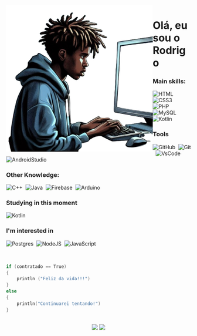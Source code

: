 <img src=".github/imgDigoAi.png" min-width="400px" max-width="400px" width="400px" align="left" alt="Illustration">

# Olá, eu sou o Rodrigo

### Main skills:

![HTML](https://img.shields.io/badge/html5-%23E34F26.svg?style=for-the-badge&logo=html5&logoColor=white)&nbsp;
![CSS3](https://img.shields.io/badge/css3-%231572B6.svg?style=for-the-badge&logo=css3&logoColor=white)&nbsp;
![PHP](https://img.shields.io/badge/php-%23777BB4.svg?style=for-the-badge&logo=php&logoColor=white)&nbsp;
![MySQL](https://img.shields.io/badge/MySQL-00000F?style=for-the-badge&logo=mysql&logoColor=white)&nbsp;
![Kotlin](https://img.shields.io/badge/kotlin-%237F52FF.svg?style=for-the-badge&logo=kotlin&logoColor=white)&nbsp;

### Tools
![GitHub](https://img.shields.io/badge/GitHub-100000?style=for-the-badge&logo=github&logoColor=white)&nbsp;
![Git](https://img.shields.io/badge/GIT-E44C30?style=for-the-badge&logo=git&logoColor=white)&nbsp;
![VsCode](https://img.shields.io/badge/Visual_Studio_Code-0078D4?style=for-the-badge&logo=visual%20studio%20code&logoColor=white)&nbsp;
![AndroidStudio](https://img.shields.io/badge/Android%20Studio-808080?style=for-the-badge&logo=ANDROIDSTUDIO)&nbsp;

### Other Knowledge:
![C++](https://img.shields.io/badge/c++-%2300599C.svg?style=for-the-badge&logo=c%2B%2B&logoColor=white)&nbsp;
![Java](https://img.shields.io/badge/java-%23ED8B00.svg?style=for-the-badge&logo=openjdk&logoColor=white)&nbsp;
![Firebase](https://img.shields.io/badge/Firebase-039BE5?style=for-the-badge&logo=Firebase&logoColor=white)&nbsp;
![Arduino](https://img.shields.io/badge/-Arduino-00979D?style=for-the-badge&logo=Arduino&logoColor=white)&nbsp;

### Studying in this moment
![Kotlin](https://img.shields.io/badge/kotlin-%237F52FF.svg?style=for-the-badge&logo=kotlin&logoColor=white)&nbsp;

### I'm interested in
![Postgres](https://img.shields.io/badge/postgres-%23316192.svg?style=for-the-badge&logo=postgresql&logoColor=white)&nbsp;
![NodeJS](https://img.shields.io/badge/Node.js-43853D?style=for-the-badge&logo=node.js&logoColor=white)&nbsp;
![JavaScript](https://img.shields.io/badge/javascript-%23323330.svg?style=for-the-badge&logo=javascript&logoColor=%23F7DF1E)&nbsp;

<br>

```kotlin
if (contratado == True)
{
    println ("Feliz da vida!!!")
}
else
{
    println("Continuarei tentando!")
}
```
<br>

<div align="center">  
<a href="https://www.instagram.com/digonomundo" target="_blank"><img src="https://img.shields.io/badge/-Instagram-%23E4405F?style=for-the-badge&logo=instagram&logoColor=white"></a>
<a href="https://www.linkedin.com/in/digonomundo" target="_blank"><img src="https://img.shields.io/badge/LinkedIn-0077B5?style=for-the-badge&logo=linkedin&logoColor=white"></a>
</div>
